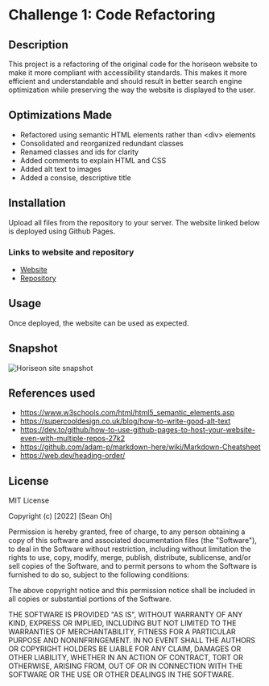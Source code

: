 # Challenge 1: Code Refactoring

## Description

This project is a refactoring of the original code for the horiseon website to make it more compliant with accessibility standards. This makes it more efficient and understandable and should result in better search engine optimization while preserving the way the website is displayed to the user.

## Optimizations Made

- Refactored using semantic HTML elements rather than &lt;div&gt; elements
- Consolidated and reorganized redundant classes
- Renamed classes and ids for clarity
- Added comments to explain HTML and CSS
- Added alt text to images
- Added a consise, descriptive title

## Installation

Upload all files from the repository to your server. The website linked below is deployed using Github Pages.

### Links to website and repository

- [Website](https://seannoh.github.io/code-refactor-horiseon/)
- [Repository](https://github.com/seannoh/code-refactor-horiseon)

## Usage

Once deployed, the website can be used as expected.

## Snapshot

![Horiseon site snapshot](assets/images/SEO%2C%20Reputation%20%26%20Marketing%20_%20Horiseon.png "Horiseon Site Snapshot")

## References used

- https://www.w3schools.com/html/html5_semantic_elements.asp
- https://supercooldesign.co.uk/blog/how-to-write-good-alt-text
- https://dev.to/github/how-to-use-github-pages-to-host-your-website-even-with-multiple-repos-27k2
- https://github.com/adam-p/markdown-here/wiki/Markdown-Cheatsheet
- https://web.dev/heading-order/

## License

MIT License

Copyright (c) [2022] [Sean Oh]

Permission is hereby granted, free of charge, to any person obtaining a copy
of this software and associated documentation files (the "Software"), to deal
in the Software without restriction, including without limitation the rights
to use, copy, modify, merge, publish, distribute, sublicense, and/or sell
copies of the Software, and to permit persons to whom the Software is
furnished to do so, subject to the following conditions:

The above copyright notice and this permission notice shall be included in all
copies or substantial portions of the Software.

THE SOFTWARE IS PROVIDED "AS IS", WITHOUT WARRANTY OF ANY KIND, EXPRESS OR
IMPLIED, INCLUDING BUT NOT LIMITED TO THE WARRANTIES OF MERCHANTABILITY,
FITNESS FOR A PARTICULAR PURPOSE AND NONINFRINGEMENT. IN NO EVENT SHALL THE
AUTHORS OR COPYRIGHT HOLDERS BE LIABLE FOR ANY CLAIM, DAMAGES OR OTHER
LIABILITY, WHETHER IN AN ACTION OF CONTRACT, TORT OR OTHERWISE, ARISING FROM,
OUT OF OR IN CONNECTION WITH THE SOFTWARE OR THE USE OR OTHER DEALINGS IN THE
SOFTWARE.